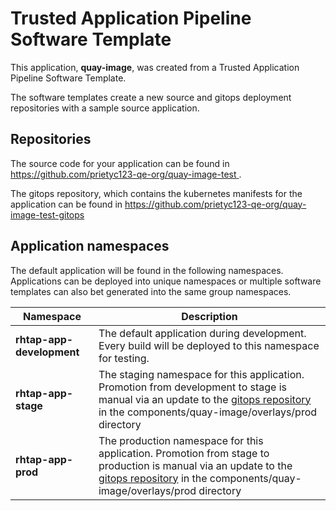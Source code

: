 # Trusted Application Pipeline Software Template

This application, **quay-image**, was created from a Trusted Application Pipeline Software Template.

The software templates create a new source and gitops deployment repositories with a sample source application. 

## Repositories

The source code for your application can be found in [https://github.com/prietyc123-qe-org/quay-image-test ](https://github.com/prietyc123-qe-org/quay-image-test ).
 
The gitops repository, which contains the kubernetes manifests for the application can be found in 
[https://github.com/prietyc123-qe-org/quay-image-test-gitops ](https://github.com/prietyc123-qe-org/quay-image-test-gitops ) 

## Application namespaces 

The default application will be found in the following namespaces. Applications can be deployed into unique namespaces or multiple software templates can also bet generated into the same group namespaces.  

|  Namespace   |  Description   |  
| -------- | -------- |   
| **rhtap-app-development** | The default application during development. Every build will be deployed to this namespace for testing. | 
| **rhtap-app-stage** | The staging namespace for this application. Promotion from development to stage is manual via an update to the [gitops repository](https://github.com/prietyc123-qe-org/quay-image-test-gitops ) in the components/quay-image/overlays/prod directory |  
| **rhtap-app-prod** | The production namespace for this application. Promotion from stage to production is manual via an update to the [gitops repository](https://github.com/prietyc123-qe-org/quay-image-test-gitops ) in the components/quay-image/overlays/prod directory | 